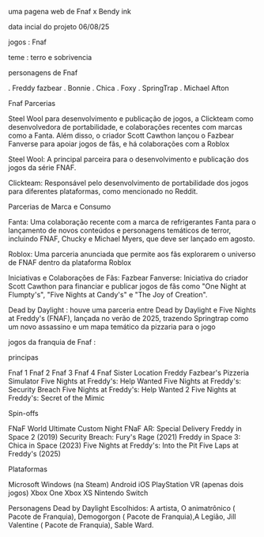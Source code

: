 uma pagena web de Fnaf x Bendy ink 

data incial do projeto 06/08/25

jogos : Fnaf

teme : terro e sobrivencia

personagens de Fnaf

. Freddy fazbear . Bonnie . Chica . Foxy . SpringTrap . Michael Afton

Fnaf Parcerias

Steel Wool para desenvolvimento e publicação de jogos, a Clickteam como desenvolvedora de portabilidade, e colaborações recentes com marcas como a Fanta. Além disso, o criador Scott Cawthon lançou o Fazbear Fanverse para apoiar jogos de fãs, e há colaborações com a Roblox

Steel Wool: A principal parceira para o desenvolvimento e publicação dos jogos da série FNAF.

Clickteam: Responsável pelo desenvolvimento de portabilidade dos jogos para diferentes plataformas, como mencionado no Reddit.

Parcerias de Marca e Consumo

Fanta: Uma colaboração recente com a marca de refrigerantes Fanta para o lançamento de novos conteúdos e personagens temáticos de terror, incluindo FNAF, Chucky e Michael Myers, que deve ser lançado em agosto.

Roblox: Uma parceria anunciada que permite aos fãs explorarem o universo de FNAF dentro da plataforma Roblox

Iniciativas e Colaborações de Fãs: Fazbear Fanverse: Iniciativa do criador Scott Cawthon para financiar e publicar jogos de fãs como "One Night at Flumpty's", "Five Nights at Candy's" e "The Joy of Creation".

Dead by Daylight : houve uma parceria entre Dead by Daylight e Five Nights at Freddy's (FNAF), lançada no verão de 2025, trazendo Springtrap como um novo assassino e um mapa temático da pizzaria para o jogo

jogos da franquia de Fnaf :

principas

Fnaf 1 Fnaf 2 Fnaf 3 Fnaf 4 Fnaf Sister Location Freddy Fazbear's Pizzeria Simulator Five Nights at Freddy's: Help Wanted Five Nights at Freddy's: Security Breach Five Nights at Freddy's: Help Wanted 2 Five Nights at Freddy's: Secret of the Mimic

Spin-offs

FNaF World Ultimate Custom Night FNaF AR: Special Delivery Freddy in Space 2 (2019) Security Breach: Fury's Rage (2021) Freddy in Space 3: Chica in Space (2023) Five Nights at Freddy's: Into the Pit Five Laps at Freddy's (2025)

Plataformas

Microsoft Windows (na Steam) Android iOS PlayStation VR (apenas dois jogos) Xbox One Xbox XS Nintendo Switch

Personagens Dead by Daylight Escolhidos: A artista, O animatrônico ( Pacote de Franquia), Demogorgon ( Pacote de Franquia),A Legião, Jill Valentine ( Pacote de Franquia), Sable Ward.